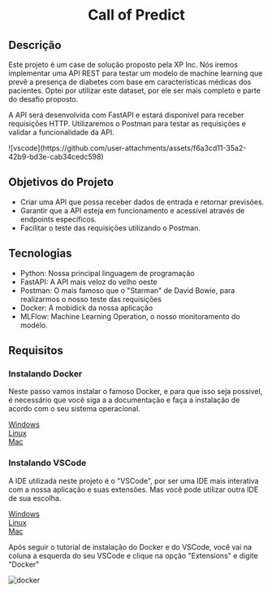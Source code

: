 <h1 align="center">Call of Predict</h1>

<h2>Descrição</h2>
<p>Este projeto é um case de solução proposto pela XP Inc. Nós iremos implementar uma API REST para testar um modelo de machine learning que prevê a presença de diabetes com base em características médicas dos pacientes. Optei por utilizar este dataset, por ele ser mais completo e parte do desafio proposto.</p>

<p>A API será desenvolvida com FastAPI e estará disponível para receber requisições HTTP. Utilizaremos o Postman para testar as requisições e validar a funcionalidade da API.</p>
![vscode](https://github.com/user-attachments/assets/f6a3cd11-35a2-42b9-bd3e-cab34cedc598)
<h2>Objetivos do Projeto</h2>
<ul>
  <li>Criar uma API que possa receber dados de entrada e retornar previsões.</li>
  <li>Garantir que a API esteja em funcionamento e acessível através de endpoints específicos.</li>
  <li>Facilitar o teste das requisições utilizando o Postman.</li>
</ul>

<h2>Tecnologias</h2>
<ul>
  <li>Python: Nossa principal linguagem de programação</li>
  <li>FastAPI: A API mais veloz do velho oeste</li>
  <li>Postman: O mais famoso que o "Starman" de David Bowie, para realizarmos o nosso teste das requisições</li>
  <li>Docker: A mobidick da nossa aplicação</li>
  <li>MLFlow: Machine Learning Operation, o nosso monitoramento do modelo.</li>
</ul>

<h2>Requisitos</h2>
  <h3>Instalando Docker</h2>
<p> Neste passo vamos instalar o famoso Docker, e para que isso seja possivel, é necessário que você siga a a documentação e faça a instalação de acordo com o seu sistema operacional.</p>
 <a href=https://learn.microsoft.com/pt-br/virtualization/windowscontainers/manage-docker/configure-docker-daemon> Windows</a>
 <br>
 <a href=https://docs.docker.com/desktop/install/linux-install/>Linux</a>
 <br>
 <a href=https://docs.docker.com/desktop/install/mac-install/>Mac</a>
 <br>

 <h3>Instalando VSCode</h3>
<p>A IDE utilizada neste projeto é o "VSCode", por ser uma IDE mais interativa com a nossa aplicação e suas extensões. Mas você pode utilizar outra IDE de sua escolha.</p>
 <a href=https://code.visualstudio.com/download> Windows</a>
  <br>
  <a href=https://code.visualstudio.com/download/>Linux</a>
  <br>
  <a href=https://code.visualstudio.com/download/>Mac</a>
  
<p>Após seguir o tutorial de instalação do Docker e do VSCode, você vai na coluna a esquerda do seu VSCode e clique na opção "Extensions" e digite "Docker"</p>

   ![docker](https://brianchristner.io/content/images/2019/03/vs-code-docker-2.png)
